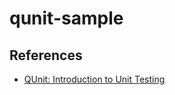 qunit-sample
============

## References

- [QUnit: Introduction to Unit Testing](http://qunitjs.com/intro/)
